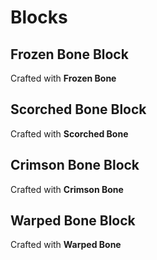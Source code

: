 # Blocks

## Frozen Bone Block

Crafted with **Frozen Bone**

## Scorched Bone Block

Crafted with **Scorched Bone**

## Crimson Bone Block

Crafted with **Crimson Bone**

## Warped Bone Block

Crafted with **Warped Bone**